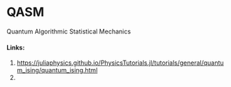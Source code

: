 # QASM
Quantum Algorithmic Statistical Mechanics


#### Links:
1. https://juliaphysics.github.io/PhysicsTutorials.jl/tutorials/general/quantum_ising/quantum_ising.html
2. 
